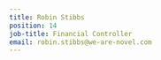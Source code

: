 ```yaml
---
title: Robin Stibbs
position: 14
job-title: Financial Controller
email: robin.stibbs@we-are-novel.com
---
```


